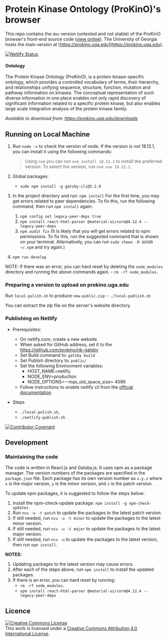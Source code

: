 
# Protein Kinase Ontology (ProKinO)'s browser
This repo contains the `dev` version (untested and not stable) of the ProKinO browser's front-end source code ([view online](https://prokino.netlify.app)). The University of Georgia hosts the main version at [https://prokino.uga.edu](https://prokino.uga.edu).

[![Netlify Status](https://api.netlify.com/api/v1/badges/6ed4e343-59b9-48c1-b04e-63fac84f8c57/deploy-status)](https://app.netlify.com/sites/prokino/deploys)

#### Ontology

The Protein Kinase Ontology (ProKinO), is a protein kinase-specific ontology, which provides a controlled vocabulary of terms, their hierarchy, and relationships unifying sequence, structure, function, mutation and pathway information on kinases. The conceptual representation of such diverse information in one place enables not only rapid discovery of significant information related to a specific protein kinase, but also enables large scale integrative analysis of the protein kinase family.

*Available to download from: https://prokino.uga.edu/downloads*

## Running on Local Machine


1. Run `node -v` to check the version of node. If the version is not 18.12.1, you can install it using the following commands:
    > Using `nvm` you can run `nvm install 18.12.1` to install the preferred version.
    > To select the version, run `nvm use 18.12.1`.
1. Global packages:
    - `sudo npm install -g gatsby-cli@5.2.0`

1. In the project directory and run: `npm install`
    For the first time, you may get errors related to peer dependencies. To fix this, run the following command, then run `npm install` again:
    1. `npm config set legacy-peer-deps true`
    1. `npm install react-html-parser @material-ui/core@4.12.4 --legacy-peer-deps`
    1. `npm audit fix` (It is likely that you will get errors related to npm permissions. To fix this, run the suggested command that is shown on your terminal. Alternatively, you can run `sudo chown -R $USER ~/.npm` and try again.)

1. `npm run develop`

NOTE: If there was an error, you can hard reset by deleting the `node_modules` directory and running the above commands again.
    - `rm -rf node_modules`.

### Preparing a version to upload on prokino.uga.edu

Run `local-pulish.sh` to produce `new-public.zip`:
    - `./local-publish.sh`

You can extract the zip file on the server's website directory.


### Publishing on Netlify

- Prerequisites:
    - On netlify.com, create a new website. 
    - When asked for GitHub address, set it to the https://github.com/prokino/nb-gatsby
    - Set Build command to: `gatsby build`
    - Set Publish directory to: `public/`
    - Set the following Environment variables:
        - HOST_NAME=netlify
        - NODE_ENV=production
        - NODE_OPTIONS=--max_old_space_size= 4096
    - Follow instructions to enable netlify cli from the [official documentation ](https://docs.netlify.com/cli/get-started/#authentication)

- Steps
    - `./local-pulish.sh`,
    - `./netlify-publish.sh`

[![Contributor Covenant](https://img.shields.io/badge/Contributor%20Covenant-2.1-4baaaa.svg)](code_of_conduct.md)

## Development

### Maintaining the code

The code is written in React.js and Gatsby.js. It uses npm as a package manager. The version numbers of the packages are specified in the `package.json` file. Each package has its own version number as `x.y.z` where `x` is the major version, `y` is the minor version, and `z` is the patch version.

To update npm packages, it is suggested to follow the steps below:

1. Install the npm-check-update package:  `npm install -g npm-check-updates`
1. Run `ncu -u -t patch` to update the packages to the latest patch version.
1. If still needed, run `ncu -u -t minor` to update the packages to the latest minor version.
1. If still needed, run `ncu -u -t major` to update the packages to the latest major version.
1. If still needed, run `ncu -u` to update the packages to the latest version, then run `npm install`.

**NOTES:** 
1. Updating packages to the latest version may cause errors.
2. After each of the steps above, run `npm install` to install the updated packages.
3. If there is an error, you can hard reset by running:
    - `rm -rf node_modules`.
    - `npm install react-html-parser @material-ui/core@4.12.4 --legacy-peer-deps`

## Licence
<a rel="license" href="http://creativecommons.org/licenses/by/4.0/"><img alt="Creative Commons License" style="border-width:0" src="https://i.creativecommons.org/l/by/4.0/88x31.png" /></a><br />This work is licensed under a <a rel="license" href="http://creativecommons.org/licenses/by/4.0/">Creative Commons Attribution 4.0 International License</a>.
